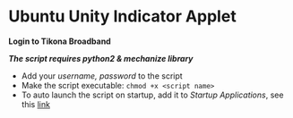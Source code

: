 # Ubuntu Unity Indicator Applet
**Login to Tikona Broadband**

***The script requires python2 & mechanize library***
- Add your *username, password* to the script
- Make the script executable: `chmod +x <script name>`
- To auto launch the script on startup, add it to *Startup Applications*, see this [link](https://itsfoss.com/manage-startup-applications-ubuntu/)
